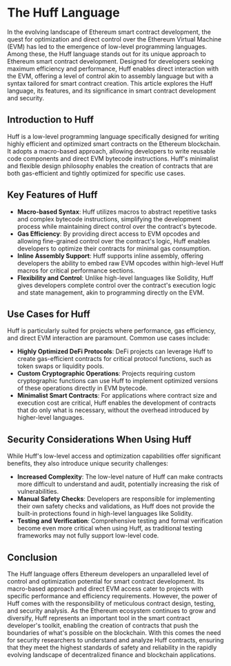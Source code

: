 # The Huff Language

In the evolving landscape of Ethereum smart contract development, the quest for optimization and direct control over the Ethereum Virtual Machine (EVM) has led to the emergence of low-level programming languages. Among these, the Huff language stands out for its unique approach to Ethereum smart contract development. Designed for developers seeking maximum efficiency and performance, Huff enables direct interaction with the EVM, offering a level of control akin to assembly language but with a syntax tailored for smart contract creation. This article explores the Huff language, its features, and its significance in smart contract development and security.

## Introduction to Huff

Huff is a low-level programming language specifically designed for writing highly efficient and optimized smart contracts on the Ethereum blockchain. It adopts a macro-based approach, allowing developers to write reusable code components and direct EVM bytecode instructions. Huff's minimalist and flexible design philosophy enables the creation of contracts that are both gas-efficient and tightly optimized for specific use cases.

## Key Features of Huff

- **Macro-based Syntax**: Huff utilizes macros to abstract repetitive tasks and complex bytecode instructions, simplifying the development process while maintaining direct control over the contract's bytecode.
- **Gas Efficiency**: By providing direct access to EVM opcodes and allowing fine-grained control over the contract's logic, Huff enables developers to optimize their contracts for minimal gas consumption.
- **Inline Assembly Support**: Huff supports inline assembly, offering developers the ability to embed raw EVM opcodes within high-level Huff macros for critical performance sections.
- **Flexibility and Control**: Unlike high-level languages like Solidity, Huff gives developers complete control over the contract's execution logic and state management, akin to programming directly on the EVM.

## Use Cases for Huff

Huff is particularly suited for projects where performance, gas efficiency, and direct EVM interaction are paramount. Common use cases include:

- **Highly Optimized DeFi Protocols**: DeFi projects can leverage Huff to create gas-efficient contracts for critical protocol functions, such as token swaps or liquidity pools.
- **Custom Cryptographic Operations**: Projects requiring custom cryptographic functions can use Huff to implement optimized versions of these operations directly in EVM bytecode.
- **Minimalist Smart Contracts**: For applications where contract size and execution cost are critical, Huff enables the development of contracts that do only what is necessary, without the overhead introduced by higher-level languages.

## Security Considerations When Using Huff

While Huff's low-level access and optimization capabilities offer significant benefits, they also introduce unique security challenges:

- **Increased Complexity**: The low-level nature of Huff can make contracts more difficult to understand and audit, potentially increasing the risk of vulnerabilities.
- **Manual Safety Checks**: Developers are responsible for implementing their own safety checks and validations, as Huff does not provide the built-in protections found in high-level languages like Solidity.
- **Testing and Verification**: Comprehensive testing and formal verification become even more critical when using Huff, as traditional testing frameworks may not fully support low-level code.

## Conclusion

The Huff language offers Ethereum developers an unparalleled level of control and optimization potential for smart contract development. Its macro-based approach and direct EVM access cater to projects with specific performance and efficiency requirements. However, the power of Huff comes with the responsibility of meticulous contract design, testing, and security analysis. As the Ethereum ecosystem continues to grow and diversify, Huff represents an important tool in the smart contract developer's toolkit, enabling the creation of contracts that push the boundaries of what's possible on the blockchain. With this comes the need for security researchers to understand and analyze Huff contracts, ensuring that they meet the highest standards of safety and reliability in the rapidly evolving landscape of decentralized finance and blockchain applications.